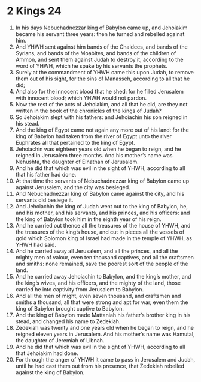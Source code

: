 ﻿# 2 Kings 24
1. In his days Nebuchadnezzar king of Babylon came up, and Jehoiakim became his servant three years: then he turned and rebelled against him. 
2. And YHWH sent against him bands of the Chaldees, and bands of the Syrians, and bands of the Moabites, and bands of the children of Ammon, and sent them against Judah to destroy it, according to the word of YHWH, which he spake by his servants the prophets. 
3. Surely at the commandment of YHWH came this upon Judah, to remove them out of his sight, for the sins of Manasseh, according to all that he did; 
4. And also for the innocent blood that he shed: for he filled Jerusalem with innocent blood; which YHWH would not pardon. 
5.  Now the rest of the acts of Jehoiakim, and all that he did, are they not written in the book of the chronicles of the kings of Judah? 
6. So Jehoiakim slept with his fathers: and Jehoiachin his son reigned in his stead. 
7. And the king of Egypt came not again any more out of his land: for the king of Babylon had taken from the river of Egypt unto the river Euphrates all that pertained to the king of Egypt. 
8.  Jehoiachin was eighteen years old when he began to reign, and he reigned in Jerusalem three months. And his mother’s name was Nehushta, the daughter of Elnathan of Jerusalem. 
9. And he did that which was evil in the sight of YHWH, according to all that his father had done. 
10.  At that time the servants of Nebuchadnezzar king of Babylon came up against Jerusalem, and the city was besieged. 
11. And Nebuchadnezzar king of Babylon came against the city, and his servants did besiege it. 
12. And Jehoiachin the king of Judah went out to the king of Babylon, he, and his mother, and his servants, and his princes, and his officers: and the king of Babylon took him in the eighth year of his reign. 
13. And he carried out thence all the treasures of the house of YHWH, and the treasures of the king’s house, and cut in pieces all the vessels of gold which Solomon king of Israel had made in the temple of YHWH, as YHWH had said. 
14. And he carried away all Jerusalem, and all the princes, and all the mighty men of valour, even ten thousand captives, and all the craftsmen and smiths: none remained, save the poorest sort of the people of the land. 
15. And he carried away Jehoiachin to Babylon, and the king’s mother, and the king’s wives, and his officers, and the mighty of the land, those carried he into captivity from Jerusalem to Babylon. 
16. And all the men of might, even seven thousand, and craftsmen and smiths a thousand, all that were strong and apt for war, even them the king of Babylon brought captive to Babylon. 
17.  And the king of Babylon made Mattaniah his father’s brother king in his stead, and changed his name to Zedekiah. 
18. Zedekiah was twenty and one years old when he began to reign, and he reigned eleven years in Jerusalem. And his mother’s name was Hamutal, the daughter of Jeremiah of Libnah. 
19. And he did that which was evil in the sight of YHWH, according to all that Jehoiakim had done. 
20. For through the anger of YHWH it came to pass in Jerusalem and Judah, until he had cast them out from his presence, that Zedekiah rebelled against the king of Babylon. 
